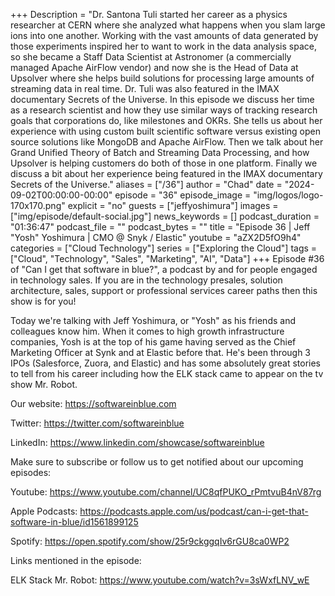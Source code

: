+++
Description = "Dr. Santona Tuli started her career as a physics researcher at CERN where she analyzed what happens when you slam large ions into one another.  Working with the vast amounts of data generated by those experiments inspired her to want to work in the data analysis space, so she became a Staff Data Scientist at Astronomer (a commercially managed Apache AirFlow vendor) and now she is the Head of Data at Upsolver where she helps build solutions for processing large amounts of streaming data in real time. Dr. Tuli was also featured in the IMAX documentary Secrets of the Universe. In this episode we discuss her time as a research scientist and how they use similar ways of tracking research goals that corporations do, like milestones and OKRs. She tells us about her experience with using custom built scientific software versus existing open source solutions like MongoDB and Apache AirFlow. Then we talk about her Grand Unified Theory of Batch and Streaming Data Processing, and how Upsolver is helping customers do both of those in one platform. Finally we discuss a bit about her experience being featured in the IMAX documentary Secrets of the Universe."
aliases = ["/36"]
author = "Chad"
date = "2024-09-02T00:00:00-00:00"
episode = "36"
episode_image = "img/logos/logo-170x170.png"
explicit = "no"
guests = ["jeffyoshimura"]
images = ["img/episode/default-social.jpg"]
news_keywords = []
podcast_duration = "01:36:47"
podcast_file = ""
podcast_bytes = ""
title = "Episode 36 | Jeff \"Yosh\" Yoshimura | CMO @ Snyk / Elastic"
youtube = "aZX2D5fO9h4"
categories = ["Cloud Technology"]
series = ["Exploring the Cloud"]
tags = ["Cloud", "Technology", "Sales", "Marketing", "AI", "Data"]
+++
Episode #36 of "Can I get that software in blue?", a podcast by and for people engaged in technology sales. If you are in the technology presales, solution architecture, sales, support or professional services career paths then this show is for you!

Today we're talking with Jeff Yoshimura, or "Yosh" as his friends and colleagues know him. When it comes to high growth infrastructure companies, Yosh is at the top of his game having served as the Chief Marketing Officer at Synk and at Elastic before that. He's been through 3 IPOs (Salesforce, Zuora, and Elastic) and has some absolutely great stories to tell from his career including how the ELK stack came to appear on the tv show Mr. Robot.

Our website: https://softwareinblue.com

Twitter: https://twitter.com/softwareinblue

LinkedIn: https://www.linkedin.com/showcase/softwareinblue

Make sure to subscribe or follow us to get notified about our upcoming episodes:

Youtube: https://www.youtube.com/channel/UC8qfPUKO_rPmtvuB4nV87rg

Apple Podcasts: https://podcasts.apple.com/us/podcast/can-i-get-that-software-in-blue/id1561899125

Spotify: https://open.spotify.com/show/25r9ckggqIv6rGU8ca0WP2

Links mentioned in the episode:

ELK Stack Mr. Robot: https://www.youtube.com/watch?v=3sWxfLNV_wE
